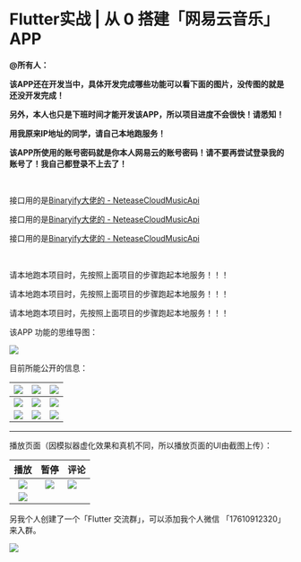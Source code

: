 # Flutter实战 | 从 0 搭建「网易云音乐」APP

**@所有人：**

**该APP还在开发当中，具体开发完成哪些功能可以看下面的图片，没传图的就是还没开发完成！**

**另外，本人也只是下班时间才能开发该APP，所以项目进度不会很快！请悉知！**

**用我原来IP地址的同学，请自己本地跑服务！**

**该APP所使用的账号密码就是你本人网易云的账号密码！请不要再尝试登录我的账号了！我自己都登录不上去了！**

<br/>

接口用的是[Binaryify大佬的 - NeteaseCloudMusicApi](https://github.com/Binaryify/NeteaseCloudMusicApi)

接口用的是[Binaryify大佬的 - NeteaseCloudMusicApi](https://github.com/Binaryify/NeteaseCloudMusicApi)

接口用的是[Binaryify大佬的 - NeteaseCloudMusicApi](https://github.com/Binaryify/NeteaseCloudMusicApi)

<br/>

请本地跑本项目时，先按照上面项目的步骤跑起本地服务！！！

请本地跑本项目时，先按照上面项目的步骤跑起本地服务！！！

请本地跑本项目时，先按照上面项目的步骤跑起本地服务！！！



该APP 功能的思维导图：

![](http://pic.d3collection.cn/2019-10-09-140344.png)







目前所能公开的信息：

| ![](http://pic.d3collection.cn/2019-10-13-132011.png) | ![](http://pic.d3collection.cn/2019-10-13-132000.png) | ![](http://pic.d3collection.cn/2019-10-13-125812.png) |
| ----------------------------------------------------- | ----------------------------------------------------- | ----------------------------------------------------- |
| ![](http://pic.d3collection.cn/2019-10-13-125844.png) | ![](http://pic.d3collection.cn/2019-10-13-130202.png) | ![](http://pic.d3collection.cn/2019-10-13-130248.png) |
| ![](http://pic.d3collection.cn/2019-10-14-151915.png) | ![](http://pic.d3collection.cn/2019-10-16-062303.png) |                                      ![](http://pic.d3collection.cn/2019-10-22-074251.png)                |

---

播放页面（因模拟器虚化效果和真机不同，所以播放页面的UI由截图上传）：

| 播放 |  暂停    | 评论 |
| :-----------------------------------------------------: | :----: | ------------------------------------------------------- |
|                                 ![](http://pic.d3collection.cn/2019-10-21-025741.jpg)                      |  ![](http://pic.d3collection.cn/2019-10-21-025618.jpg)    | ![](http://pic.d3collection.cn/2019-10-23-073549.gif) |
| ![](http://pic.d3collection.cn/2019-10-28-112602.gif) |  |  |



另我个人创建了一个「Flutter 交流群」，可以添加我个人微信 「17610912320」来入群。



![](http://pic.d3collection.cn/2019-10-09-140347.png)








